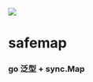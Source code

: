 [![](https://pkg.go.dev/badge/github.com/lixiangzhong/safemap)](https://pkg.go.dev/github.com/lixiangzhong/safemap)

# safemap

### go 泛型 + sync.Map
